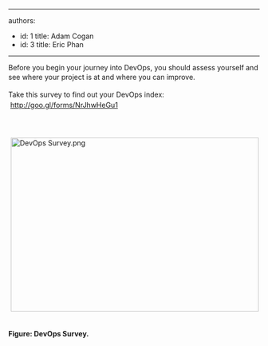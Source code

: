 

---
authors:
  - id: 1
    title: Adam Cogan
  - id: 3
    title: Eric Phan
---




<span class='intro'> <p class="p1">​Before you begin your journey into DevOps, you should assess yourself and see where your project is at and where you can improve.​<span style="line-height&#58;1.6;">​​​​​</span></p> </span>

<span style="line-height&#58;20.8px;">Take this survey to find out your DevOps index&#58;​&#160;</span><span style="line-height&#58;20.8px;"></span><a href="http&#58;//goo.gl/forms/NrJhwHeGu1" target="_blank" style="line-height&#58;20.8px;">http&#58;//goo.gl/forms/NrJhwHeGu1​​</a><span style="line-height&#58;20.8px;">&#160;​​</span><div><span style="line-height&#58;20.8px;"><br></span></div><div><p class="p1"><img src="/PublishingImages/DevOps%20Survey.png" alt="DevOps Survey.png" style="margin&#58;5px;width&#58;497px;height&#58;348px;" /><span></span><br></p><p class="p1"><strong>Figure&#58; DevOps Survey.​</strong></p><span style="line-height&#58;20.8px;"><br></span></div>



